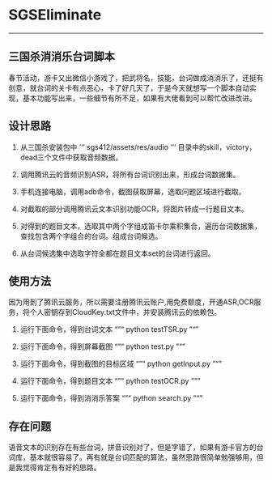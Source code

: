 # SGSEliminate
---
## 三国杀消消乐台词脚本
春节活动，游卡又出微信小游戏了，把武将名，技能，台词做成消消乐了，还挺有创意，就台词的关卡有点恶心，卡了好几天了，于是今天就想写一个脚本自动实现，基本功能写出来，一些细节有所不足，如果有大佬看到可以帮忙改进改进。

## 设计思路
1. 从三国杀安装包中
’‘’
sgs412/assets/res/audio
‘’‘
目录中的skill，victory，dead三个文件中获取音频数据。
2. 调用腾讯云的音频识别ASR，将所有台词识别出来，形成台词数据集。

3. 手机连接电脑，调用adb命令，截图获取屏幕，选取问题区域进行截取。
4. 对截取的部分调用腾讯云文本识别功能OCR，将图片转成一行题目文本。
5. 对得到的题目文本，选取其中两个字组成笛卡尔乘积集合，遍历台词数据集，查找包含两个字组合的台词。组成台词候选。
6. 从台词候选集中选取字符全都在题目文本set的台词进行返回。

## 使用方法
因为用到了腾讯云服务，所以需要注册腾讯云账户,用免费额度，开通ASR,OCR服务，将个人密钥存到CloudKey.txt文件中，并安装腾讯云的依赖包。
1. 运行下面命令，得到台词文本
“”“
python testTSR.py
”“”

2. 运行下面命令，得到屏幕截图
“”“
python test.py
”“”

3. 运行下面命令，得到截图的目标区域
“”“
python getInput.py
”“”

4. 运行下面命令，得到题目文本
“”“
python testOCR.py
”“”

5. 运行下面命令，得到消消乐答案
“”“
python search.py
”“”

## 存在问题
语音文本的识别存在有些台词，拼音识别对了，但是字错了，如果有游卡官方的台词库，基本就很容易了。再有就是台词匹配的算法，虽然思路很简单勉强够用，但是我觉得肯定有有好的思路。


